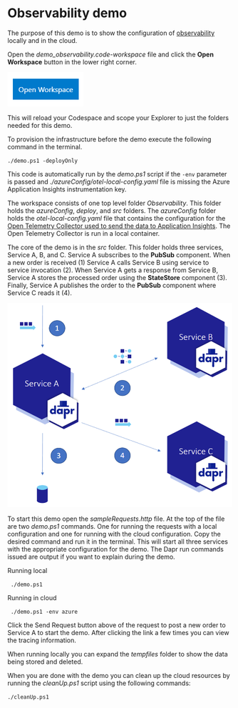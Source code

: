 # Observability demo

The purpose of this demo is to show the configuration of [observability](https://docs.dapr.io/developing-applications/building-blocks/observability/) locally and in the cloud.

Open the _demo_observability.code-workspace_ file and click the **Open Workspace** button in the lower right corner.

![open workspace](../.images/OpenWorkspace.png)

This will reload your Codespace and scope your Explorer to just the folders needed for this demo.

To provision the infrastructure before the demo execute the following command in the terminal.

```
./demo.ps1 -deployOnly
```

This code is automatically run by the _demo.ps1_ script if the `-env` parameter is passed and *./azureConfig/otel-local-config.yaml* file is missing the Azure Application Insights instrumentation key.

The workspace consists of one top level folder _Observability_. This folder holds the _azureConfig_, _deploy_, and _src_ folders. The _azureConfig_ folder holds the _otel-local-config.yaml_ file that contains the configuration for the [Open Telemetry Collector used to send the data to Application Insights](https://docs.dapr.io/operations/monitoring/tracing/open-telemetry-collector-appinsights/). The Open Telemetry Collector is run in a local container.

The core of the demo is in the _src_ folder. This folder holds three services, Service A, B, and C. Service A subscribes to the **PubSub** component. When a new order is received (1) Service A calls Service B using service to service invocation (2). When Service A gets a response from Service B, Service A stores the processed order using the **StateStore** component (3). Finally, Service A publishes the order to the **PubSub** component where Service C reads it (4).

![services architecture](../.images/Services.png)

To start this demo open the _sampleRequests.http_ file. At the top of the file are two _demo.ps1_ commands. One for running the requests with a local configuration and one for running with the cloud configuration. Copy the desired command and run it in the terminal. This will start all three services with the appropriate configuration for the demo. The Dapr run commands issued are output if you want to explain during the demo.

Running local
```
 ./demo.ps1
```

Running in cloud
```
 ./demo.ps1 -env azure
```

Click the Send Request button above of the request to post a new order to Service A to start the demo. After clicking the link a few times you can view the tracing information.

When running locally you can expand the _tempfiles_ folder to show the data being stored and deleted.

When you are done with the demo you can clean up the cloud resources by running the _cleanUp.ps1_ script using the following commands:

```
./cleanUp.ps1
```